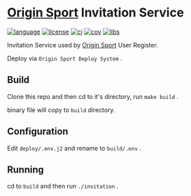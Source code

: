 # [Origin Sport] Invitation Service

[Origin Sport]: https://originsport.io/ "Origin Sport"

[language]: https://img.shields.io/badge/language-rust%201.30+-blue.svg
[language website]: https://www.rust-lang.org/ "The Rust Programming Language"

[license]: https://img.shields.io/github/license/duriantang/ors_invitation.svg
[MIT]: https://raw.githubusercontent.com/duriantang/ors_invitation/master/LICENSE "MIT"

[ci]: https://img.shields.io/travis/duriantang/ors_invitation.svg
[travis-ci]: https://travis-ci.org/duriantang/ors_invitation "Travis CI"

[cov]: https://img.shields.io/codecov/c/github/duriantang/ors_invitation.svg
[codecov]: https://codecov.io/gh/duriantang/ors_invitation "Codecov.io"

[libs]: https://img.shields.io/librariesio/github/duriantang/ors_invitation.svg
[libraries.io]: https://libraries.io/github/duriantang/ors_invitation "Libraries.io for GitHub"

[![language]][language website]
[![license]][MIT]
[![ci]][travis-ci]
[![cov]][codecov]
[![libs]][libraries.io]

Invitation Service used by [Origin Sport] User Register.

Deploy via `Origin Sport Deploy System` .

## Build

Clone this repo and then cd to it's directory, run `make build` .

binary file will copy to `build` directory.

## Configuration

Edit `deploy/.env.j2` and rename to `build/.env` .

## Running

cd to `build` and then run `./invitation` .
